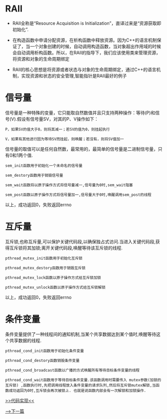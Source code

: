 # RAII
* RAII全称是“Resource Acquisition is Initialization”，直译过来是“资源获取即初始化”.

* 在构造函数中申请分配资源，在析构函数中释放资源。因为C++的语言机制保证了，当一个对象创建的时候，自动调用构造函数，当对象超出作用域的时候会自动调用析构函数。所以，在RAII的指导下，我们应该使用类来管理资源，将资源和对象的生命周期绑定

* RAII的核心思想是将资源或者状态与对象的生命周期绑定，通过C++的语言机制，实现资源和状态的安全管理,智能指针是RAII最好的例子

# 信号量
信号量是一种特殊的变量，它只能取自然数值并且只支持两种操作：等待(P)和信号(V).假设有信号量SV，对其的P、V操作如下：
```
P，如果SV的值大于0，则将其减一；若SV的值为0，则挂起执行

V，如果有其他进行因为等待SV而挂起，则唤醒；若没有，则将SV值加一
```
信号量的取值可以是任何自然数，最常用的，最简单的信号量是二进制信号量，只有0和1两个值.
```
sem_init函数用于初始化一个未命名的信号量

sem_destory函数用于销毁信号量

sem_wait函数将以原子操作方式将信号量减一,信号量为0时,sem_wait阻塞

sem_post函数以原子操作方式将信号量加一,信号量大于0时,唤醒调用sem_post的线程
```
以上，成功返回0，失败返回errno

# 互斥量
互斥锁,也称互斥量,可以保护关键代码段,以确保独占式访问.当进入关键代码段,获得互斥锁将其加锁;离开关键代码段,唤醒等待该互斥锁的线程.
```
pthread_mutex_init函数用于初始化互斥锁

pthread_mutex_destory函数用于销毁互斥锁

pthread_mutex_lock函数以原子操作方式给互斥锁加锁

pthread_mutex_unlock函数以原子操作方式给互斥锁解锁
```
以上，成功返回0，失败返回errno

# 条件变量
条件变量提供了一种线程间的通知机制,当某个共享数据达到某个值时,唤醒等待这个共享数据的线程.
```
pthread_cond_init函数用于初始化条件变量

pthread_cond_destory函数销毁条件变量

pthread_cond_broadcast函数以广播的方式唤醒所有等待目标条件变量的线程

pthread_cond_wait函数用于等待目标条件变量.该函数调用时需要传入 mutex参数(加锁的互斥锁) ,函数执行时,先把调用线程放入条件变量的请求队列,然后将互斥锁mutex解锁,当函数成功返回为0时,互斥锁会再次被锁上. 也就是说函数内部会有一次解锁和加锁操作.
```
[>>代码实现<<](../Code/lock/lock.h)

[-->下一篇](./thread_pool.md)